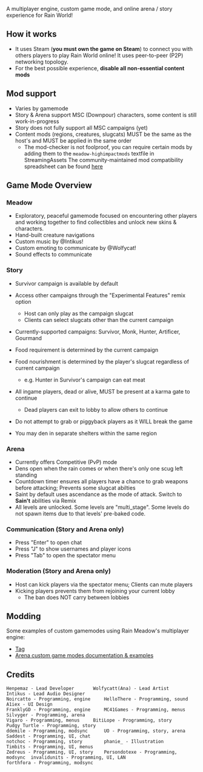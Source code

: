 A multiplayer engine, custom game mode, and online arena / story experience for Rain World!

## How it works
- It uses Steam (**you must own the game on Steam**) to connect you with others players to play Rain World online! It uses peer-to-peer (P2P) networking topology.
- For the best possible experience, **disable all non-essential content mods**

## Mod support
- Varies by gamemode
- Story & Arena support MSC (Downpour) characters, some content is still work-in-progress
- Story does not fully support all MSC campaigns (yet)
- Content mods (regions, creatures, slugcats) MUST be the same as the host's and MUST be applied in the same order
  - The mod-checker is not foolproof, you can require certain mods by adding them to the `meadow-highimpactmods` textfile in StreamingAssets
The community-maintained mod compatibility spreadsheet can be found [here](https://docs.google.com/spreadsheets/d/1QG1xYPLECkVSMc2vopO-Rw2rSdnn7_fsdlMajhAUOW0/edit?gid=0#gid=0)

## Game Mode Overview

### Meadow
- Exploratory, peaceful gamemode focused on encountering other players and working together to find collectibles and unlock new skins & characters.
- Hand-built creature navigations
- Custom music by @Intikus!
- Custom emoting to communicate by @Wolfycat!
- Sound effects to communicate


### Story

- Survivor campaign is available by default
- Access other campaigns through the "Experimental Features" remix option
  - Host can only play as the campaign slugcat
  - Clients can select slugcats other than the current campaign
- Currently-supported campaigns: Survivor, Monk, Hunter, Artificer, Gourmand

- Food requirement is determined by the current campaign
- Food nourishment is determined by the player's slugcat regardless of current campaign
  - e.g. Hunter in Survivor's campaign can eat meat
- All ingame players, dead or alive, MUST be present at a karma gate to continue
  - Dead players can exit to lobby to allow others to continue
- Do not attempt to grab or piggyback players as it WILL break the game
- You may den in separate shelters within the same region


### Arena

- Currently offers Competitive (PvP) mode
- Dens open when the rain comes or when there's only one scug left standing
- Countdown timer ensures all players have a chance to grab weapons before attacking; Prevents some slugcat abilties
- Saint by default uses ascendance as the mode of attack. Switch to **Sain't** abilities via Remix
- All levels are unlocked. Some levels are "multi_stage". Some levels do not spawn items due to that levels' pre-baked code.


### Communication (Story and Arena only)
- Press "Enter" to open chat
- Press "J" to show usernames and player icons
- Press "Tab" to open the spectator menu

### Moderation (Story and Arena only)
- Host can kick players via the spectator menu; Clients can mute players
- Kicking players prevents them from rejoining your current lobby
  - The ban does NOT carry between lobbies


## Modding
Some examples of custom gamemodes using Rain Meadow's multiplayer engine:
- [Tag](https://github.com/henpemaz/RemixMods/tree/master/Tag)
- [Arena custom game modes documentation & examples](https://github.com/6fears7/Arena-Online/tree/main)

## Credits
```
Henpemaz - Lead Developer		Wolfycatt(Ana) - Lead Artist		Intikus - Lead Audio Designer
Noircatto - Programming, engine		HelloThere - Programming, sound		A1iex - UI Design
FranklyGD - Programming, engine		MC41Games - Programming, menus		Silvyger - Programming, arena
Vigaro - Programming, menus		BitiLope - Programming, story		Pudgy Turtle - Programming, story
ddemile - Programming, modsync		UO - Programming, story, arena		Saddest - Programming, UI, chat
notchoc - Programming, story		phanie_ - Illustration			Timbits - Programming, UI, menus
Zedreus - Programming, UI, story	Persondotexe - Programming, modsync	 invalidunits - Programming, UI, LAN
forthfora - Programming, modsync
```
